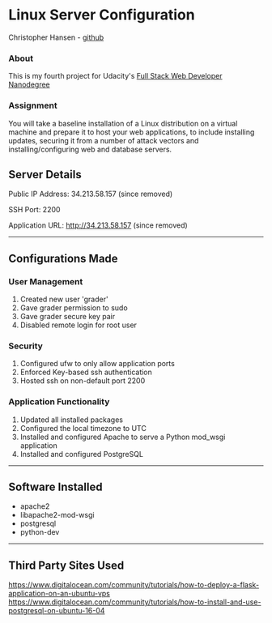 # Linux Server Configuration
Christopher Hansen - [github](https://github.com/chansenaz)

### About
This is my fourth project for Udacity's [Full Stack Web Developer Nanodegree](https://www.udacity.com/course/full-stack-web-developer-nanodegree--nd004)

### Assignment
You will take a baseline installation of a Linux distribution on a virtual machine and prepare it to host your web applications, to include installing updates, securing it from a number of attack vectors and installing/configuring web and database servers.

## Server Details
Public IP Address: 34.213.58.157 (since removed)

SSH Port: 2200

Application URL: http://34.213.58.157 (since removed)


---
## Configurations Made

### User Management
1. Created new user 'grader'
2. Gave grader permission to sudo
3. Gave grader secure key pair
4. Disabled remote login for root user

### Security
1. Configured ufw to only allow application ports
2. Enforced Key-based ssh authentication
3. Hosted ssh on non-default port 2200

### Application Functionality
1. Updated all installed packages
2. Configured the local timezone to UTC
3. Installed and configured Apache to serve a Python mod_wsgi application
4. Installed and configured PostgreSQL

---
## Software Installed
* apache2
* libapache2-mod-wsgi
* postgresql
* python-dev

---
## Third Party Sites Used
https://www.digitalocean.com/community/tutorials/how-to-deploy-a-flask-application-on-an-ubuntu-vps
https://www.digitalocean.com/community/tutorials/how-to-install-and-use-postgresql-on-ubuntu-16-04